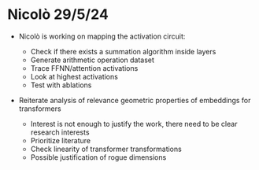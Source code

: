 # Nicolò 29/5/24

- Nicolò is working on mapping the activation circuit:
    - Check if there exists a summation algorithm inside layers
    - Generate arithmetic operation dataset
    - Trace FFNN/attention activations
    - Look at highest activations
    - Test with ablations

- Reiterate analysis of relevance geometric properties of embeddings for transformers
    - Interest is not enough to justify the work, there need to be clear research interests
    - Prioritize literature
    - Check linearity of transformer transformations
    - Possible justification of rogue dimensions